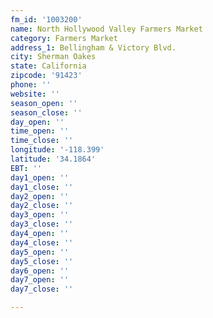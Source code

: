 ```yaml
---
fm_id: '1003200'
name: North Hollywood Valley Farmers Market
category: Farmers Market
address_1: Bellingham & Victory Blvd.
city: Sherman Oakes
state: California
zipcode: '91423'
phone: ''
website: ''
season_open: ''
season_close: ''
day_open: ''
time_open: ''
time_close: ''
longitude: '-118.399'
latitude: '34.1864'
EBT: ''
day1_open: ''
day1_close: ''
day2_open: ''
day2_close: ''
day3_open: ''
day3_close: ''
day4_open: ''
day4_close: ''
day5_open: ''
day5_close: ''
day6_open: ''
day7_open: ''
day7_close: ''

---
```


